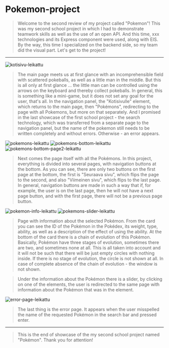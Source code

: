 # Pokemon-project
> Welcome to the second review of my project called "Pokemon"! This was my second school project in which I had to demonstrate teamwork skills as well as the use of an open API. And this time, xxx technologies and its Express component were used, along with EIS. By the way, this time I specialized on the backend side, so my team did the visual part. Let's get to the project!

***

![kotisivu-leikattu](https://user-images.githubusercontent.com/97957761/216962510-b4287b2f-d8eb-4fec-b8ba-2215bc60d859.png)


> The main page meets us at first glance with an incomprehensible field with scattered pokeballs, as well as a little man in the middle. But this is all only at first glance ... the little man can be controlled using the arrows on the keyboard and thereby collect pokeballs. In general, this is something like a mini-game, but it does not set any goal for the user, that's all. In the navigation panel, the "Kotisivulle" element, which returns to the main page, then "Pokémons", redirecting to the page with all Pokemons, but more on that separately. And I promised in the last showcase of the first school project - the search technology, which was transferred from a separate page to the navigation panel, but the name of the pokemon still needs to be written completely and without errors. Otherwise - an error appears.

![pokemons-leikattu](https://user-images.githubusercontent.com/97957761/216962659-29aa7e5c-9db6-4402-b01b-4326f19b6d70.png)
![pokemons-bottom-leikattu](https://user-images.githubusercontent.com/97957761/216962678-fae16582-2a67-4712-ae82-6b910a8f17f9.png)
![pokemons-bottom-page2-leikattu](https://user-images.githubusercontent.com/97957761/216962689-cd938394-093c-4eb1-9e3b-04b38a6068c7.png)

> Next comes the page itself with all the Pokémons. In this project, everything is divided into several pages, with navigation buttons at the bottom. As you can see, there are only two buttons on the first page at the bottom, the first is "Seuraava sivu", which flips the page to the second, and also "Viimeinen sivu", which flips to the last page. In general, navigation buttons are made in such a way that if, for example, the user is on the last page, then he will not have a next page button, and with the first page, there will not be a previous page button.

![pokemon-info-leikattu](https://user-images.githubusercontent.com/97957761/216964559-fea2cb33-b6be-4e54-b096-3d9382f1e039.png)
![pokemons-slider-leikattu](https://user-images.githubusercontent.com/97957761/216964586-fc0ac508-cb84-4003-a4a8-bec2b12faacf.png)

> Page with information about the selected Pokémon. From the card you can see the ID of the Pokémon in the Pokédex, its weight, type, ability, as well as a description of the effect of using the ability. At the bottom of the card there is a chain of evolution of this Pokémon. Basically, Pokémon have three stages of evolution, sometimes there are two, and sometimes none at all. This is all taken into account and it will not be such that there will be just empty circles with nothing inside. If there is no stage of evolution, the circle is not shown at all. In case of complete absence of the chain of evolution - the window is not shown.

> Under the information about the Pokémon there is a slider, by clicking on one of the elements, the user is redirected to the same page with information about the Pokémon that was in the element.

![error-page-leikattu](https://user-images.githubusercontent.com/97957761/216968303-153c2764-b6e1-4d97-b6d9-2a8bcdd5842f.png)

> The last thing is the error page. It appears when the user misspelled the name of the requested Pokémon in the search bar and pressed enter.

***

> This is the end of showcase of the my second school project named "Pokémon". Thank you for attention!
